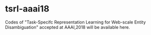 # tsrl-aaai18
Codes of "Task-Specifc Representation Learning for Web-scale Entity Disambiguation" accepted at AAAI,2018 will be available here.
